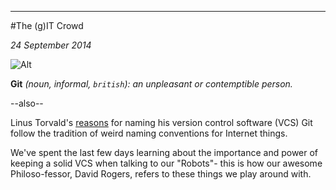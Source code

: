 ---

#The (g)IT Crowd

*24 September 2014*


![Alt](http://media.tumblr.com/tumblr_m86xlvIPTt1rvjt2vo1_500.gif)


**Git** *(noun, informal, `british`): an unpleasant or contemptible person.*

--also--

Linus Torvald's [reasons](https://git.wiki.kernel.org/index.php/Git_FAQ) for naming his version control software (VCS) Git follow the tradition of weird naming conventions for Internet things.

We've spent the last few days learning about the importance and power of keeping a solid VCS when talking to our "Robots"- this is how our awesome Philoso-fessor, David Rogers, refers to these things we play around with.